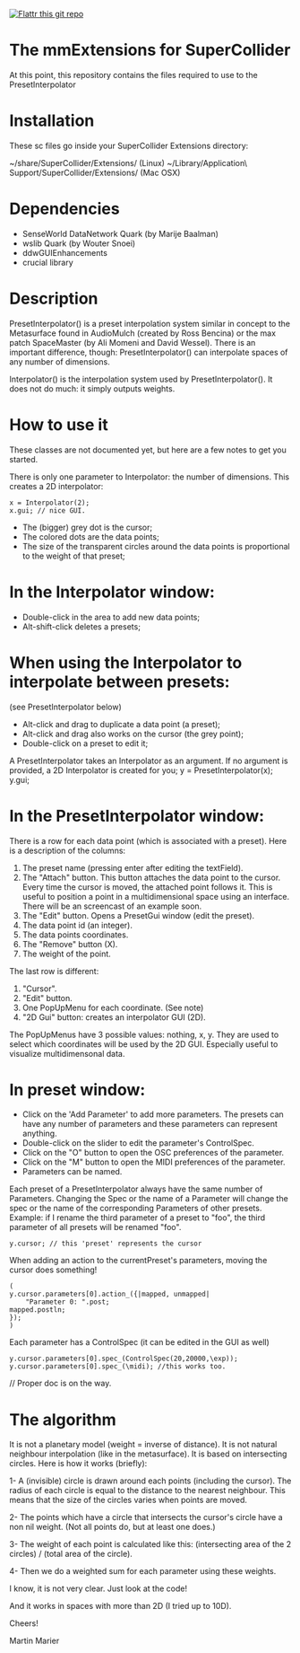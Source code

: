 [![Flattr this git repo](http://api.flattr.com/button/flattr-badge-large.png)](https://flattr.com/submit/auto?user_id=marierm&url=https://github.com/marierm/mmExtensions&title=mmExtensions&language=en_GB&tags=github&category=software)

The mmExtensions for SuperCollider
==================================

At this point, this repository contains the files required to use to the
PresetInterpolator

Installation
============

These sc files go inside your SuperCollider Extensions directory:

~/share/SuperCollider/Extensions/	    	                 (Linux)
~/Library/Application\ Support/SuperCollider/Extensions/	 (Mac OSX)


Dependencies
============

- SenseWorld DataNetwork Quark (by Marije Baalman)
- wslib Quark (by Wouter Snoei)
- ddwGUIEnhancements
- crucial library


Description
===========

PresetInterpolator() is a preset interpolation system similar in concept to
the Metasurface found in AudioMulch (created by Ross Bencina) or the max patch
SpaceMaster (by Ali Momeni and David Wessel).  There is an important
difference, though: PresetInterpolator() can interpolate spaces of any number of dimensions.

Interpolator() is the interpolation system used by PresetInterpolator().  It
does not do much: it simply outputs weights.


How to use it
=============

These classes are not documented yet, but here are a few notes to get you
started.

There is only one parameter to Interpolator: the number of dimensions.
This creates a 2D interpolator:

    x = Interpolator(2);
    x.gui; // nice GUI.

* The (bigger) grey dot is the cursor;
* The colored dots are the data points;
* The size of the transparent circles around the data points is
  proportional to the weight of that preset;

In the Interpolator window:
===========================
* Double-click in the area to add new data points;
* Alt-shift-click deletes a presets;

When using the Interpolator to interpolate between presets:
==========================================================
(see PresetInterpolator below)
* Alt-click and drag to duplicate a data point (a preset);
* Alt-click and drag also works on the cursor (the grey point);
* Double-click on a preset to edit it;


A PresetInterpolator takes an Interpolator as an argument.  If no argument
is provided, a 2D Interpolator is created for you;
    y = PresetInterpolator(x);
    y.gui;

In the PresetInterpolator window:
================================
There is a row for each data point (which is associated with a preset).
Here is a description of the columns:
   
1. The preset name (pressing enter after editing the textField).
2. The "Attach" button. This button attaches the data point to the
   cursor.  Every time the cursor is moved, the attached point follows
   it. This is useful to position a point in a multidimensional space
   using an interface.  There will be an screencast of an example soon.
3. The "Edit" button. Opens a PresetGui window (edit the preset).
4. The data point id (an integer).
5. The data points coordinates.
6. The "Remove" button (X).
7. The weight of the point.

The last row is different:
1. "Cursor".
2. "Edit" button.
3. One PopUpMenu for each coordinate. (See note)
4. "2D Gui" button: creates an interpolator GUI (2D).

The PopUpMenus have 3 possible values: nothing, x, y.  They are used to
select which coordinates will be used by the 2D GUI.  Especially useful to
visualize multidimensonal data.


In preset window:
================= 
* Click on the 'Add Parameter' to add more parameters.
The presets can have any number of parameters and these parameters can
represent anything.
* Double-click on the slider to edit the parameter's ControlSpec.
* Click on the "O" button to open the OSC preferences of the parameter.
* Click on the "M" button to open the MIDI preferences of the parameter.
* Parameters can be named.

Each preset of a PresetInterpolator always have the same number of
Parameters.  Changing the Spec or the name of a Parameter will change
the spec or the name of the corresponding Parameters of other presets.
Example: if I rename the third parameter of a preset to "foo", the third
parameter of all presets will be renamed "foo".

    y.cursor; // this 'preset' represents the cursor

When adding an action to the currentPreset's parameters, moving the cursor
does something!

    (
    y.cursor.parameters[0].action_({|mapped, unmapped|
    	"Parameter 0: ".post;
	mapped.postln;
    });
    )
Each parameter has a ControlSpec (it can be edited in the GUI as well)

    y.cursor.parameters[0].spec_(ControlSpec(20,20000,\exp));
    y.cursor.parameters[0].spec_(\midi); //this works too.

// Proper doc is on the way.




The algorithm
=============

It is not a planetary model (weight = inverse of distance).  It is not natural
neighbour interpolation (like in the metasurface).  It is based on
intersecting circles.  Here is how it works (briefly):

1- A (invisible) circle is drawn around each points (including the cursor).
   The radius of each circle is equal to the distance to the nearest
   neighbour.  This means that the size of the circles varies when points are
   moved.

2- The points which have a circle that intersects the cursor's circle have a
   non nil weight.  (Not all points do, but at least one does.)

3- The weight of each point is calculated like this: (intersecting area of the
   2 circles) / (total area of the circle).

4- Then we do a weighted sum for each parameter using these weights.

I know, it is not very clear.  Just look at the code!


And it works in spaces with more than 2D (I tried up to 10D).


Cheers!

Martin Marier


